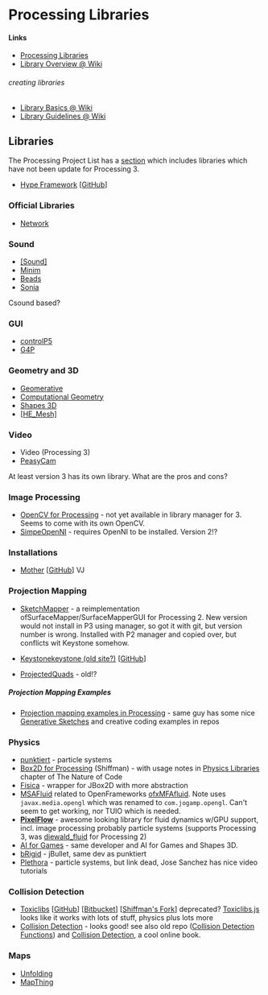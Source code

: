 # Processing Libraries

#### Links

* [Processing Libraries](https://processing.org/reference/libraries/)
* [Library Overview @ Wiki](https://github.com/processing/processing/wiki/Library-Overview)

###### creating libraries

* [Library Basics @ Wiki](https://github.com/processing/processing/wiki/Library-Basics)
* [Library Guidelines @ Wiki](https://github.com/processing/processing/wiki/Library-Guidelines)

## Libraries

The Processing Project List has a [section](https://github.com/processing/processing/wiki/Project-List#libraries) which includes libraries which have not been update for Processing 3.

* [Hype Framework](http://www.hypeframework.org/) [[GitHub](https://github.com/hype/HYPE_Processing)]

### Official Libraries

* [Network](network)

### Sound

* [[Sound]](sound)
* [Minim](minim)
* [Beads](http://www.beadsproject.net/)
* [Sonia](http://sonia.pitaru.com/)


Csound based?


### GUI

* [controlP5](http://www.sojamo.de/libraries/controlP5/)
* [G4P](http://www.lagers.org.uk/g4p/index.html)

### Geometry and 3D

* [Geomerative](http://www.ricardmarxer.com/geomerative/)
* [Computational Geometry](http://thecloudlab.org/processing/library.html)
* [Shapes 3D](http://www.lagers.org.uk/s3d4p/index.html)
* [[HE_Mesh]](hemesh)

### Video

* Video (Processing 3)
* [PeasyCam](http://mrfeinberg.com/peasycam/)

At least version 3 has its own library. What are the pros and cons?

### Image Processing

* [OpenCV for Processing](https://github.com/atduskgreg/opencv-processing) - not yet available in library manager for 3. Seems to come with its own OpenCV.
* [SimpeOpenNI](https://code.google.com/p/simple-openni/) - requires OpenNI to be installed. Version 2!?

### Installations

* [Mother](http://www.onar3d.com/mother/) [[GitHub](https://github.com/onar3d/processing-mother)] VJ

### Projection Mapping

* [SketchMapper](https://josephtaylor.github.io/sketch-mapper/) - a reimplementation ofSurfaceMapper/SurfaceMapperGUI for Processing 2. New version would not install in P3 using manager, so got it with git, but version number is wrong. Installed with P2 manager and copied over, but conflicts wit Keystone somehow.

* [Keystone](http://www.deadpixel.ca/keystone/)[keystone (old site?)](http://keystonep5.sourceforge.net/) [[GitHub](https://github.com/davidbouchard/keystone)]

* [ProjectedQuads](http://marcinignac.com/blog/projectedquads-source-code/) - old!?

##### Projection Mapping Examples

* [Projection mapping examples in Processing](https://github.com/pixelpusher/P5ProjectionMapping) - same guy has some nice [Generative Sketches](http://p5p.cecinestpasparis.net/) and creative coding examples in repos

### Physics

* [punktiert](http://www.lab-eds.org/punktiert) - particle systems
* [Box2D for Processing](https://github.com/shiffman/Box2D-for-Processing) (Shiffman) - with usage notes in [Physics Libraries](http://natureofcode.com/book/chapter-5-physics-libraries/) chapter of The Nature of Code
* [Fisica](http://www.ricardmarxer.com/fisica/) - wrapper for JBox2D with more abstraction
* [MSAFluid](http://memo.tv/archive/msafluid_for_processing_v1_3) related to OpenFrameworks [ofxMFAfluid](http://www.memo.tv/ofxmsafluid/). Note uses `javax.media.opengl` which was renamed to `com.jogamp.opengl`. Can't seem to get working, nor TUIO which is needed.
* [**PixelFlow**](http://thomasdiewald.com/processing/libraries/pixelflow/) - awesome looking library for fluid dynamics w/GPU support, incl. image processing probably particle systems (supports Processing 3, was [diewald_fluid](http://thomasdiewald.com/processing/libraries/diewald_fluid/) for Processing 2)
* [AI for Games](http://www.lagers.org.uk/ai4g/index.html) - same developer and AI for Games and Shapes 3D.
* [bRigid](http://www.lab-eds.org/bRigid) - jBullet, same dev as punktiert
* [Plethora](https://www.plethora-project.com/plethora-library/) - particle systems, but link dead, Jose Sanchez has nice video tutorials


### Collision Detection

* [Toxiclibs](http://toxiclibs.org/) [[GitHub](https://github.com/postspectacular/toxiclibs)] [[Bitbucket](https://bitbucket.org/postspectacular/toxiclibs/wiki/Home)] [[Shiffman's Fork](https://github.com/shiffman/toxiclibs)] deprecated? [Toxiclibs.js](http://haptic-data.com/toxiclibsjs) looks like it works with lots of stuff, physics plus lots more
* [Collision Detection](https://github.com/jeffThompson/CollisionDetection) - looks good! see also old repo ([Collision Detection Functions](https://github.com/jeffThompson/CollisionDetectionFunctionsForProcessing)) and [Collision Detection](http://www.jeffreythompson.org/collision-detection/), a cool online book.

### Maps

* [Unfolding](http://unfoldingmaps.org/)
* [MapThing](http://www.reades.com/2013/04/01/the-mapthing-processing-library/)
